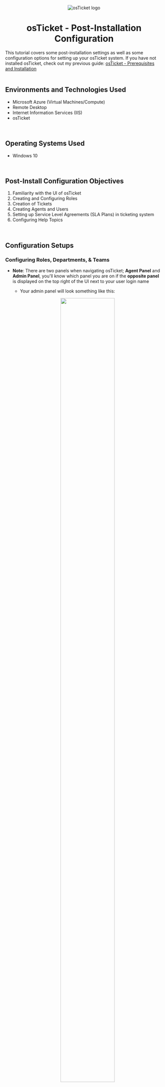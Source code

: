 <p align="center">
<img src="https://i.imgur.com/Clzj7Xs.png" alt="osTicket logo"/>
</p>

<h1 align="center">osTicket - Post-Installation Configuration</h1>
This tutorial covers some post-installation settings as well as some configuration options for setting up your osTicket system. If you have not installed osTicket, check out my previous guide: <a href ="https://github.com/joshuafinchCC/osticket-prereqs">osTicket - Prerequisites and Installation</a><br />

</br>

<h2>Environments and Technologies Used</h2>
<ul>
  <li>Microsoft Azure (Virtual Machines/Compute)</li>
  <li>Remote Desktop</li>
  <li>Internet Information Services (IIS)</li>
  <li>osTicket</li>
</ul>

</br>

<h2>Operating Systems Used </h2>
<ul>
  <li>Windows 10</li>
</ul>

</br>

<h2>Post-Install Configuration Objectives</h2>
<ol>
  <li>Familiarity with the UI of osTicket</li>
  <li>Creating and Configuring Roles</li>
  <li>Creation of Tickets</li>
  <li>Creating Agents and Users</li>
  <li>Setting up Service Level Agreements (SLA Plans) in ticketing system</li>
  <li>Configuring Help Topics</li>
</ol>

</br>

<h2>Configuration Setups</h2>

<h3>Configuring Roles, Departments, & Teams</h3>

<p>
  
<ul>
  <li><b>Note</b>: There are two panels when navigating osTicket; <b>Agent Panel</b> and <b>Admin Panel</b>, you'll know which panel you are on if the <b>opposite panel</b> is displayed on the top right of the UI next to your user login name</li>
  <ul>
    <li>Your admin panel will look something like this:</li>
 </ul>
<p align="center">
        <img src="https://github.com/joshuafinchCC/osticket-installation/assets/155266044/eaddce5d-1689-47e8-8536-3afab61c2de3" height="80%" width="60%" />
   </p>
 <li><b>Roles</b> grant certain permisions (dictated by the admin) to Agents in whatever department they are assigned to</li>
  <ul>
    <li>In the <b>Admin Panel</b>, go to the <b>Agents</b> tab and click on <b>Roles</b>, then click on <b>Add New Role</b></li>
    <ul>
      <li><b>Note</b>: osTicket creates four Roles (All Access, Expanded Access, Limited Access, and View Only) by default.</li>
      </ul>

<p align="center">
        <img src="https://github.com/joshuafinchCC/osticket-installation/assets/155266044/323932f0-8944-4bd4-b72e-4b2329871fc5" height="80%" width="60%" />
   </p>
    
  <li>Name the new Role <b>System Administrator</b>, and click on the <b>Permissions</b> tab; in this tab you can assign specific permissions to this role. For our "System Administrator" Role, we will check every box under the <b>Tickets</b>, <b>Tasks</b>, and <b>Knowledgebase</b> tabs. Click on <b>Add Role</b> to finish and create the role.</li>
  
  </ul>

  <li><b>Departments</b> are needed to route and resolve tickets based on their importance or instructions</li>
  <ul>
  <li>While on the Agents tab, click on <b>Departments</b> and click on <b>Add New Department</b></li>
  <ul>
    <li><b>Note</b>: Much like Roles, osTicket also creates two Departments (Maintenance and Support) by default</li>
   </ul>
  <li>Name the Department <b>Sys Admins</b> (we'll leave everything else by default for now), then click on <b>Create Dept</b></li>
  <p align="center">
        <img src="https://github.com/joshuafinchCC/osticket-installation/assets/155266044/8690dfd5-d31d-4b12-99d7-663f44502883" height="80%" width="60%" />
   </p>
    <li><b>Teams</b> allow us to organize Agents from different Departments in osTicket to handle specific issues and supersede Agents and their Departments' parameter rules</li>
  <ul>
    <li>In the Agents tab, click on <b>Teams</b> and click on <b>Add New Team</b>. For this example, we'll make a Level II support team meant to take the best of the best from varying departments!</li>
    <ul>
    <li><b>Note</b>: Just like in the previous settings, osTicket creates a Team (Level I Support) by default</li>
    </ul>
<p align="center">
        <img src="https://github.com/joshuafinchCC/osticket-installation/assets/155266044/1a6ccc73-79a8-45a2-8bd7-4102de683f45" height="80%" width="60%" />
   </p>
  </br>

<h3>Allowing anyone to create Tickets</h3>

<p>
  
<ul>
  <li>In the <b>Admin Panel</b>, head to <b>Settings</b> tab and click on <b>Users</b>, make sure <b>Registration Required</b> is unchecked. This will allow us to create tickets anonymously</li>
</ul>
  <p align="center">
        <img src="https://github.com/joshuafinchCC/osticket-installation/assets/155266044/0c588bb2-016a-472b-b781-7724881a3abb" height="80%" width="60%" />
   </p>
</p>
</br>
<h3>Adding Agents and Users</h3>
<p>
  <ul>
  <li><b>Agents</b> (or Workers) are given the access to the help desk in osTicket to respond, resolve, and update the status of tickets</li>
  
  <ul>
    <li>In the <b>Admin Panel</b>, head to the <b>Agents</b> tab and click on <b>Add New Agent</b></li>
    <ul>
    </ul>
    <li>For this tutorial, we will be creating our best agent: <b>Determination</b>. Remember their login information as you enter their credentials, and we will set their user name as <b>[name].smith</b> as well as their password as <b>Password1</b> for convenience (which is our admin password from the installation tutorial)</li>
    <ul>
      <li>Fill in the Agent's basic info and set the Agent's email address as <b>[name].smith@osticket.com</b> and click on <b>Set Password</b></li>

 <p align="center">
        <img src="https://github.com/joshuafinchCC/osticket-installation/assets/155266044/df203164-d376-40ba-a8bc-d636c70e73a7" height="80%" width="60%" />
   </p>
     
  <li>Set the Agent's password to <b>Password1</b> and uncheck require reset/email on login to prevent our Agent from needing to reset password or change password after login</li>
    </ul>
    <li>Go the <b>Access</b> tab to set the Agent's <b>Primary Department</b> (Mandatory to create the Agent). <b>Extended Access</b> can also be added to the Agent in order to access additional Departments</li>
  <li>OPTIONAL: Head to the <b>Teams</b> tab to assign the Agent to a Team</li>
  </ul>
  
  <li><b>Users</b> (or Customers) are creators and owners of tickets and by using osTicket they are able to track the status of their tickets</li>
   <ul>
    <li>In the <b>Agent Panel</b>, go to the <b>Users</b> tab and click on <b>Add User</b></li>
    <li>For this tutorial, we will be creating a new user and setting up the username, email, and password similar to our Agent. They will have a few tickets of varying priorities after we define our SLA's</li>
   </ul>
  
<p align="center">
        <img src="https://github.com/joshuafinchCC/osticket-installation/assets/155266044/034bff65-ed3b-4696-9d61-2edf0f3ff55c" height="80%" width="60%" />
   </p>
  
</p>

</br>

<h3>Adding SLA Plans</h3>

<p>
  
<ul>
  <li><b>Service Level Agreements</b> or SLA's provide a length of time for the ticket Administrator when the ticket is expected to be CLOSED. They can also be designated to specific Departments or Help Topics</li>
  <li>In the <b>Admin Panel</b>, go to the <b>Manage</b> tab and drop down to <b>SLA</b> then click on <b>Add New SLA Plan</b></li>
  <ul>


    
  </ul>
  <li>osTicket by default has the SLA Plan <b>Default SLA</b>. We will be creating three SLA Plans each with their own length of time for different kinds of importance of the ticket, from highest priority to lowest priority:</li>
  <ol>
    <li>SEV-A with <b>1 hour Grace Period, 24/7 Schedule</b>, for tickets that are business critical (high business impact)</li>
    <li>SEV-B with <b>4 hour Grace Period, 24/7 Schedule</b>, for tickets affecting employees such as troubleshooting or PC problems (medium business impact)</li>
    <li>SEV-C with <b>8 hour Grace Period, business hours Schedule</b>, suitable for tickets requesting new equipment or general inquiries (low impact)</li>
  </ol>
  </ul>

<p align="center">
        <img src="https://github.com/joshuafinchCC/osticket-installation/assets/155266044/a44aaf88-adc1-475e-af58-7da5d89de06c" height="80%" width="60%" />
   </p>
  
</p>

</br>

<h3>Configuring Help Topics</h3>

<p>
  
<ul>
  <li><b>Help Topics</b> are helpful to streamline the ticket entry experience for the user by helping them specify their ticket info and also determine what Department the ticket should go to</li>
  <li>In the <b>Admin Panel</b>, go to the <b>Manage</b> tab and click on <b>Add New Help Topic</b></li>
  <ul>
    <li><b>Note</b>: osTicket creates four Help Topics (Feedback, General Inquiry, Report a Problem, and Report a Problem / Access Issue) by default</li>

<p align="center">
        <img src=https://github.com/joshuafinchCC/osticket-installation/assets/155266044/77206a23-eb25-4d3e-90a6-f79a26ee119d" height="80%" width="60%"/>
   </p>
  
  </ul>
  <li>We will create four different Help Topics based on the potential serverity a ticket could have, from highest to lowest priority:</li>
  <ol>
    <li>Business Critical Outage</li>
    <li>Personal Computer Issues </li>
    <li>Equipment Request</li>
    <li>Password Reset</li>
  </ol>
  </ul>
  
</p>

</br>

<h3>Further Reading and Manual</h3>
<ul>
  <li>These are just some of the most barebones ways of confirguring your osTicket system, but further information and research on the features of osTicket can be found in the official online doccumentation <a href= "https://docs.osticket.com/en/latest/index.html">here</a></li>
</ul>

<br/>

<h3 align = "right">Next Tutorial - <a href = "">osTicket: Ticket Lifecycle Examples</a></h3>
